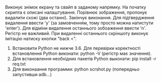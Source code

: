 Виконує знімок екрану та свайп в заданому напрямку.
На початку скрипта є описані налаштування.
Порівнює зображення, пропонує видалити схожі (два останні). Закінчує виконання.
Для підтвердження видалення ввести 'y' (за замовченням, тому просто можна  натистути 'enter').
Для відміни видалення останнього зобоаження ввести 'n'. Регістр не важливий.
При видаленні останнього скріншоту виконує імітацію натиску кнопки "back <".


1. Встановити Python не нижче 3.6.
Для перевірки коректності встановлення Python виконати: python -V (регістр має значення).
2. Для встановлення необхідних пакетів Python выконати: pip install -r req.txt
3. Для виконаання программи: python scrshot.py (попередньо запустивши adb...)
